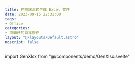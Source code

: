 ```yaml
---
title: 在前端流式生成 Excel 文件
date: 2023-09-15 22:31:00
tags:
- Office
categories:
- 页面仔的自我修养
layout: "@/layouts/Default.astro"
noscript: false
---
```


import GenXlsx from "@/components/demo/GenXlsx.svelte"


<GenXlsx client:load />
